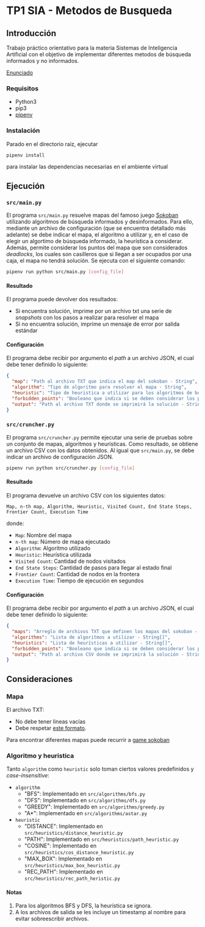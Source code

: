 
# TP1 SIA - Metodos de Busqueda

## Introducción

Trabajo práctico orientativo para la materia Sistemas de Inteligencia Artificial con el
objetivo de implementar diferentes metodos de búsqueda informados y no informados.

[Enunciado](docs/SIA_TP1.pdf)

### Requisitos

- Python3
- pip3
- [pipenv](https://pypi.org/project/pipenv/)

### Instalación

Parado en el directorio raiz, ejecutar

```sh
pipenv install
```

para instalar las dependencias necesarias en el ambiente virtual

## Ejecución
### `src/main.py`
El programa `src/main.py` resuelve mapas del famoso juego [Sokoban](http://www.game-sokoban.com/) utilizando algoritmos de búsqueda informados y desinformados.
Para ello, mediante un archivo de configuración (que se encuentra detallado más adelante) se debe indicar el mapa, el algoritmo a utilizar y, en el caso de elegir un algortimo de búsqueda informado, la heurística a considerar.
Además, permite considerar los puntos del mapa que son considerados _deadlocks_, los cuales son casilleros que si llegan a ser ocupados por una caja, el mapa no tendrá solución.
Se ejecuta con el siguiente comando:
````sh
pipenv run python src/main.py [config_file]
````

#### Resultado
El programa puede devolver dos resultados:
- Si encuentra solución, imprime por un archivo txt una serie de _snapshots_ con los pasos a realizar para resolver el mapa
- Si no encuentra solución, imprime un mensaje de error por salida estándar

#### Configuración
El programa debe recibir por argumento el _path_ a un archivo JSON, el cual debe tener definido lo siguiente:
````json
{
  "map": "Path al archivo TXT que indica el map del sokoban - String",
  "algorithm": "Tipo de algoritmo para resolver el mapa - String",
  "heuristic": "Tipo de heuristica a utilizar para los algoritmos de búsqueda informados - String",
  "forbidden_points": "Booleano que indica si se deben considerar los puntos del mapa que son considerados deadlocks - ['YES', 'NO']",
  "output": "Path al archivo TXT donde se imprimirá la solución - String"
}
````

### `src/cruncher.py`
El programa `src/cruncher.py` permite ejecutar una serie de pruebas sobre un conjunto de mapas, algoritmos y heurísticas.
Como resultado, se obtiene un archivo CSV con los datos obtenidos. Al igual que `src/main.py`, se debe indicar un archivo de configuración JSON.
````sh
pipenv run python src/cruncher.py [config_file]
````

#### Resultado
El programa devuelve un archivo CSV con los siguientes datos:
````csv
Map, n-th map, Algorithm, Heuristic, Visited Count, End State Steps, Frontier Count, Execution Time
````
donde:
- `Map`: Nombre del mapa
- `n-th map`: Número de mapa ejecutado
- `Algorithm`: Algoritmo utilizado
- `Heuristic`: Heurística utilizada
- `Visited Count`: Cantidad de nodos visitados
- `End State Steps`: Cantidad de pasos para llegar al estado final
- `Frontier Count`: Cantidad de nodos en la frontera
- `Execution Time`: Tiempo de ejecución en segundos

#### Configuración
El programa debe recibir por argumento el _path_ a un archivo JSON, el cual debe tener definido lo siguiente:
````json
{
  "maps": "Arreglo de archivos TXT que definen los mapas del sokoban - String[]",
  "algorithms": "Lista de algoritmos a utilizar - String[]",
  "heuristics": "Lista de heurísticas a utilizar - String[]",
  "forbidden_points": "Booleano que indica si se deben considerar los puntos del mapa que son considerados deadlocks - ['YES', 'NO']",
  "output": "Path al archivo CSV donde se imprimirá la solución - String"
}
````

## Consideraciones
### Mapa
El archivo TXT:
- No debe tener lineas vacías 
- Debe respetar [este formato](http://www.sokobano.de/wiki/index.php?title=Level_format).

Para encontrar diferentes mapas puede recurrir a [game sokoban](http://www.game-sokoban.com/index.php)

### Algoritmo y heuristica
Tanto `algorithm` como `heuristic` solo toman ciertos valores predefinidos y *case-insensitive*:
- `algorithm`
  - "BFS": Implementado en `src/algorithms/bfs.py` 
  - "DFS": Implementado en `src/algorithms/dfs.py`
  - "GREEDY": Implementado en `src/algorithms/greedy.py`
  - "A*": Implementado en `src/algorithms/astar.py`
- `heuristic`
  - "DISTANCE": Implementado en `src/heuristics/distance_heuristic.py`
  - "PATH": Implementado en `src/heuristics/path_heuristic.py`
  - "COSINE": Implementado en `src/heuristics/cos_distance_heuristic.py`
  - "MAX_BOX": Implementado en `src/heuristics/max_box_heuristic.py`
  - "REC_PATH": Implementado en `src/heuristics/rec_path_heristic.py`
    
#### Notas
1. Para los algoritmos BFS y DFS, la heurística se ignora.
2. A los archivos de salida se les incluye un timestamp al nombre para evitar sobreescribir archivos.